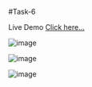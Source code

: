 #Task-6

Live Demo [Click here...](https://vipul1432.github.io/Internship-Tasks//Task-6/Program-1/)

![image](https://user-images.githubusercontent.com/81670997/178153909-438f6a2f-df5b-4571-8743-55fd5ab7e773.png)

![image](https://user-images.githubusercontent.com/81670997/178153924-f7cbb2a2-5100-484d-9689-3dae4e661fe1.png)

![image](https://user-images.githubusercontent.com/81670997/178153938-d122e142-8d6f-4b0a-b6c8-163b2dc8a8b5.png)





